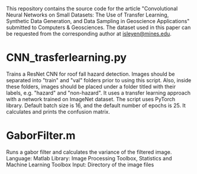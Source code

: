 This repository contains the source code for the article "Convolutional Neural Networks on Small Datasets: The Use of Transfer Learning, Synthetic Data Generation, and Data Sampling in Geoscience Applications" submitted to Computers & Geosciences. The dataset used in this paper can be requested from the corresponding author at isleyen@mines.edu.

# CNN_trasferlearning.py
Trains a ResNet CNN for roof fall hazard detection. Images should be separated into "train" and "val" folders prior to using this script. Also, inside these folders, images should be placed under a folder titled with their labels, e.g. "hazard" and "non-hazard". It uses a transfer learning approach with a network trained on ImageNet dataset. The script uses PyTorch library.
Default batch size is 16, and the default number of epochs is 25.
It calculates and prints the confusion matrix.


# GaborFilter.m
Runs a gabor filter and calculates the variance of the filtered image.
Language: Matlab
Library: Image Processing Toolbox, Statistics and Machine Learning Toolbox
Input: Directory of the image files
